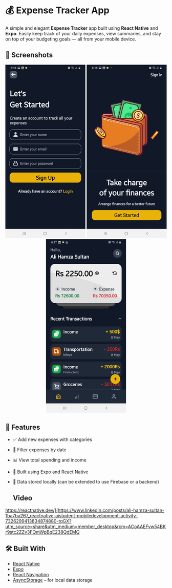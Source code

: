 # 💰 Expense Tracker App

A simple and elegant **Expense Tracker** app built using **React Native** and **Expo**. Easily keep track of your daily expenses, view summaries, and stay on top of your budgeting goals — all from your mobile device.

## 📱 Screenshots

<div align="center">
  <img src="1.png" width="250" alt="Home Screen" />
  <img src="2.png" width="250" alt="Add Expense" />
  <img src="3.png" width="250" alt="Summary Screen" />
</div>

## 🚀 Features

- ✅ Add new expenses with categories
- 📅 Filter expenses by date
- 📊 View total spending and income
- 🧭 Built using Expo and React Native
- 💾 Data stored locally (can be extended to use Firebase or a backend)

  ## Video
  
https://reactnative.dev/](https://www.linkedin.com/posts/ali-hamza-sultan-1ba7ba267_reactnative-aistudent-mobiledevelopment-activity-7326299413834874880-tqGX?utm_source=share&utm_medium=member_desktop&rcm=ACoAAEFvw54BKr9stc2ZZv3FQmWpBqE238QdEMQ

## 🛠️ Built With

- [React Native](https://reactnative.dev/)
- [Expo](https://expo.dev/)
- [React Navigation](https://reactnavigation.org/)
- [AsyncStorage](https://react-native-async-storage.github.io/async-storage/) – for local data storage

